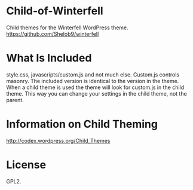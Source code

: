 Child-of-Winterfell
===================

Child themes for the Winterfell WordPress theme. https://github.com/Shelob9/winterfell

What Is Included
================
style.css, javascripts/custom.js and not much else.
Custom.js controls masonry. The included version is identical to the version in the theme. When a child theme is used the theme will look for custom.js in the child theme. This way you can change your settings in the child theme, not the parent.

Information on Child Theming
===========================
http://codex.wordpress.org/Child_Themes

License
=======
GPL2.